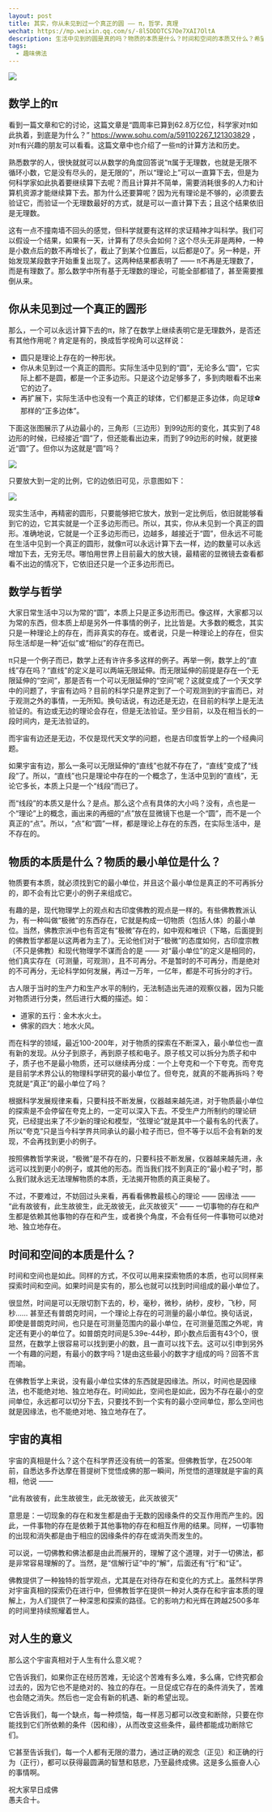```yaml
---
layout: post
title: 其实，你从未见到过一个真正的圆 —— π，哲学，真理
wechat: https://mp.weixin.qq.com/s/-8l5DDDTCS7Oe7XAI7OltA
description: 生活中见到的圆是真的吗？物质的本质是什么？时间和空间的本质又什么？希望从π、数学、物理、天文和哲学的角度，一窥宇宙的真理。如果你周围有人很相信科学，对科学很笃定。那么这篇或许值得推荐他们。
tags:
  - 趣味佛法
---
```


![](../images/2023-06-15-21-32-29.png)

## 数学上的π

看到一篇文章和它的讨论，这篇文章是“圆周率已算到62.8万亿位，科学家对π如此执着，到底是为什么？” https://www.sohu.com/a/591102267_121303829 ，对π有兴趣的朋友可以看看。这篇文章中也介绍了一些π的计算方法和历史。

熟悉数学的人，很快就就可以从数学的角度回答说“π属于无理数，也就是无限不循环小数，它是没有尽头的，是无限的”，所以“理论上”可以一直算下去，但是为何科学家如此执着要继续算下去呢？而且计算并不简单，需要消耗很多的人力和计算机资源才能继续算下去。那为什么还要算呢？因为光有理论是不够的，必须要去验证它，而验证一个无理数最好的方式，就是可以一直计算下去；且这个结果依旧是无理数。

这有一点不撞南墙不回头的感觉，但科学就要有这样的求证精神才叫科学。我们可以假设一个结果，如果有一天，计算有了尽头会如何？这个尽头无非是两种，一种是小数点后的数不再增长了，截止了到某个位置后，以后都是0了。另一种是，开始发现某段数字开始重复出现了。这两种结果都表明了 —— π不再是无理数了，而是有理数了。那么数学中所有基于无理数的理论，可能全部都错了，甚至需要推倒从来。

## 你从未见到过一个真正的圆形

那么，一个可以永远计算下去的π，除了在数学上继续表明它是无理数外，是否还有其他作用呢？肯定是有的，换成哲学视角可以这样说：

* 圆只是理论上存在的一种形状。
* 你从未见到过一个真正的圆形。实际生活中见到的“圆”，无论多么“圆”，它实际上都不是圆，都是一个正多边形。只是这个边足够多了，多到肉眼看不出来它的边了。
* 再扩展下，实际生活中也没有一个真正的球体，它们都是正多边体，向足球⚽️那样的“正多边体”。

下面这张图展示了从边最小的，三角形（三边形）到99边形的变化，其实到了48边形的时候，已经接近“圆”了，但还能看出边来，而到了99边形的时候，就更接近“圆”了。但你以为这就是“圆”吗？

![](../images/2023-06-14-12-02-17.png)

只要放大到一定的比例，它的边依旧可见，示意图如下：

![](../images/2023-06-14-12-06-11.png)

现实生活中，再精密的圆形，只要能够把它放大，放到一定比例后，依旧就能够看到它的边，它其实就是一个正多边形而已。所以，其实，你从未见到一个真正的圆形。准确地说，它就是一个正多边形而已，边越多，越接近于“圆”，但永远不可能在生活中见到一个真正的圆形，就像π可以永远计算下去一样，边的数量可以永远增加下去，无穷无尽。哪怕用世界上目前最大的放大镜，最精密的显微镜去查看都看不出边的情况下，它依旧还只是一个正多边形而已。

## 数学与哲学

大家日常生活中习以为常的“圆”，本质上只是正多边形而已。像这样，大家都习以为常的东西，但本质上却是另外一件事情的例子，比比皆是。大多数的概念，其实只是一种理论上的存在，而非真实的存在。或者说，只是一种理论上的存在，但实际生活却是一种“近似”或“相似”的存在而已。

π只是一个例子而已，数学上还有许许多多这样的例子。再举一例，数学上的“直线”存在吗？“直线”的定义是可以两端无限延伸。而无限延伸的前提是存在一个无限延伸的“空间”，那是否有一个可以无限延伸的“空间”呢？这就变成了一个天文学中的问题了，宇宙有边吗？目前的科学只是界定到了一个可观测到的宇宙而已，对于观测之外的事情，一无所知。换句话说，有边还是无边，在目前的科学上是无法验证的。有边或无边的理论会存在，但是无法验证。至少目前，以及在相当长的一段时间内，是无法验证的。

而宇宙有边还是无边，不仅是现代天文学的问题，也是古印度哲学上的一个经典问题。

如果宇宙有边，那么一条可以无限延伸的“直线”也就不存在了，“直线”变成了“线段”了。所以，“直线”也只是理论中存在的一个概念了，生活中见到的“直线”，无论它多长，本质上只是一个“线段”而已了。

而“线段”的本质又是什么？是点。那么这个点有具体的大小吗？没有，点也是一个“理论”上的概念，画出来的再细的“点”放在显微镜下也是一个“圆”，而不是一个真正的“点”。所以，“点”和“圆”一样，都是理论上存在的东西，在实际生活中，是不存在的。

## 物质的本质是什么？物质的最小单位是什么？

物质要有本质，就必须找到它的最小单位，并且这个最小单位是真正的不可再拆分的，即不会有比它更小的例子来组成它。

有趣的是，现代物理学上的观点和古印度佛教的观点是一样的。有些佛教教派认为，有一种叫做“极微”的东西存在，它就是构成一切物质（包括人体）的最小单位。当然，佛教宗派中也有否定有“极微”存在的，如中观和唯识（下略，后面提到的佛教哲学都是以这两者为主了）。无论他们对于“极微”的态度如何，古印度宗教（不只是佛教）和现代物理学不谋而合的是 —— 对“最小单位”的定义是相同的，他们真实存在（可测量，可观测），且不可再分。不是暂时的不可再分，而是绝对的不可再分，无论科学如何发展，再过一万年，一亿年，都是不可拆分的才行。

古人限于当时的生产力和生产水平的制约，无法制造出先进的观察仪器，因为只能对物质进行分类，然后进行大概的描述。如：

* 道家的五行：金木水火土。
* 佛家的四大：地水火风。

而在科学的领域，最近100-200年，对于物质的探索在不断深入，最小单位也一直有新的发现。从分子到原子，再到原子核和电子。原子核又可以拆分为质子和中子，质子也不是最小物质，还可以继续再分成：一个上夸克和一个下夸克。而夸克是目前学术界公认的物理科学研究的最小单位了。但夸克，就真的不能再拆吗？夸克就是“真正”的最小单位了吗？

根据科学发展规律来看，只要科技不断发展，仪器越来越先进，对于物质最小单位的探索是不会停留在夸克上的，一定可以深入下去。不受生产力所制约的理论研究，已经提出来了不少新的理论和模型，“弦理论”就是其中一个最有名的代表了。所以“夸克”只是当今科学界共同承认的最小粒子而已，但不等于以后不会有新的发现，不会再找到更小的例子。

按照佛教哲学来说，“极微”是不存在的，只要科技不断发展，仪器越来越先进，永远可以找到更小的例子，或其他的形态。而当我们找不到真正的“最小粒子”时，那么我们就永远无法理解物质的本质，无法揭开物质的真正奥秘了。

不过，不要难过，不妨回过头来看，再看看佛教最核心的理论 —— 因缘法 —— “此有故彼有，此生故彼生，此无故彼无，此灭故彼灭” —— 一切事物的存在和产生都是依赖其他事物的存在和产生，或者换个角度，不会有任何一件事物可以绝对地、独立地存在。

## 时间和空间的本质是什么？

时间和空间也是如此。同样的方式，不仅可以用来探索物质的本质，也可以同样来探索时间和空间。如果时间是实有的，那么也就可以找到时间组成的最小单位了。

很显然，时间是可以无限切割下去的，秒，毫秒，微秒，纳秒，皮秒，飞秒，阿秒…… 甚至还有普朗克时间，一个理论上存在的可测量的最小单位。换句话说，即使是普朗克时间，也只是在可测量范围内的最小单位，在可测量范围之外呢，肯定还有更小的单位了。如普朗克时间是5.39e-44秒，即小数点后面有43个0，很显然，在数学上很容易可以找到更小的数，且一直可以找下去。这可以引申到另外一个有趣的问题，有最小的数字吗？1是由这些最小的数字才组成的吗？回答不言而喻。

在佛教哲学上来说，没有最小单位实体的东西就是因缘法。所以，时间也是因缘法，也不能绝对地、独立地存在。时间如此，空间也是如此，因为不存在最小的空间单位，永远都可以切分下去，只要找不到一个实有的最小空间单位，那么空间也就是因缘法，也不能绝对地、独立地存在了。

## 宇宙的真相

宇宙的真相是什么？这个在科学界还没有统一的答案。但佛教哲学，在2500年前，自悉达多乔达摩在菩提树下觉悟成佛的那一瞬间，所觉悟的道理就是宇宙的真相，他说 —— 

“此有故彼有，此生故彼生，此无故彼无，此灭故彼灭”

意思是：一切现象的存在和发生都是由于无数的因缘条件的交互作用而产生的。因此，一件事物的存在是依赖于其他事物的存在和相互作用的结果。同样，一切事物的出现和消失都是由于相应的因缘条件的存在或消失而发生的。

可以说，一切佛教和佛法都是由此而展开的，理解了这个道理，对于一切佛法，都是非常容易理解的了。当然，是“信解行证”中的“解”，后面还有“行”和“证”。

佛教提供了一种独特的哲学观点，尤其是在对待存在和变化的方式上。虽然科学界对宇宙真相的探索仍在进行中，但佛教哲学在提供一种对人类存在和宇宙本质的理解上，为人们提供了一种深思和探索的路径。它的影响力和光辉在跨越2500多年的时间里持续照耀着世人。

## 对人生的意义

那么这个宇宙真相对于人生有什么意义呢？

它告诉我们，如果你正在经历苦难，无论这个苦难有多么难，多么痛，它终究都会过去的，因为它也不是绝对的、独立的存在。一旦促成它存在的条件消失了，苦难也会随之消失。然后也一定会有新的机遇、新的希望出现。

它告诉我们，每一个缺点，每一种烦恼，每一样恶习都可以改变和断除，只要在你能找到它们所依赖的条件（因和缘），从而改变这些条件，最终都能成功断除它们。

它甚至告诉我们，每一个人都有无限的潜力，通过正确的观念（正见）和正确的行为（正行），都可以获得最圆满的智慧和慈悲，乃至最终成佛。这是多么振奋人心的事情啊。

祝大家早日成佛<br>
愚夫合十。

